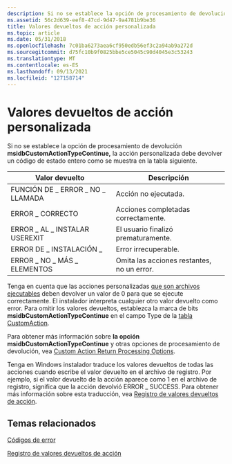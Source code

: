 ```yaml
---
description: Si no se establece la opción de procesamiento de devolución msidbCustomActionTypeContinue, la acción personalizada debe devolver un código de estado entero como se muestra en la tabla siguiente.
ms.assetid: 56c2d639-eef8-47cd-9d47-9a4781b9be36
title: Valores devueltos de acción personalizada
ms.topic: article
ms.date: 05/31/2018
ms.openlocfilehash: 7c01ba6273aea6cf950edb56ef3c2a94ab9a272d
ms.sourcegitcommit: d75fc10b9f0825bbe5ce5045c90d4045e3c53243
ms.translationtype: MT
ms.contentlocale: es-ES
ms.lasthandoff: 09/13/2021
ms.locfileid: "127158714"
---
```

# <a name="custom-action-return-values"></a>Valores devueltos de acción personalizada

Si no se establece la opción de procesamiento de devolución **msidbCustomActionTypeContinue,** la acción personalizada debe devolver un código de estado entero como se muestra en la tabla siguiente.



| Valor devuelto                 | Descripción                           |
|------------------------------|---------------------------------------|
| FUNCIÓN DE \_ ERROR \_ NO \_ LLAMADA | Acción no ejecutada.                  |
| ERROR \_ CORRECTO               | Acciones completadas correctamente.       |
| ERROR \_ AL \_ INSTALAR USEREXIT     | El usuario finalizó prematuramente.          |
| ERROR DE \_ INSTALACIÓN \_      | Error irrecuperable.         |
| ERROR \_ NO \_ MÁS \_ ELEMENTOS       | Omita las acciones restantes, no un error. |



 

Tenga en cuenta que las acciones personalizadas [que son archivos ejecutables](executable-files.md) deben devolver un valor de 0 para que se ejecute correctamente. El instalador interpreta cualquier otro valor devuelto como error. Para omitir los valores devueltos, establezca la marca de bits **msidbCustomActionTypeContinue** en el campo Type de la [tabla CustomAction](customaction-table.md).

Para obtener más información sobre **la opción msidbCustomActionTypeContinue** y otras opciones de procesamiento de devolución, vea [Custom Action Return Processing Options](custom-action-return-processing-options.md).

Tenga en Windows instalador traduce los valores devueltos de todas las acciones cuando escribe el valor devuelto en el archivo de registro. Por ejemplo, si el valor devuelto de la acción aparece como 1 en el archivo de registro, significa que la acción devolvió ERROR \_ SUCCESS. Para obtener más información sobre esta traducción, vea [Registro de valores devueltos de acción](logging-of-action-return-values.md).

## <a name="related-topics"></a>Temas relacionados

<dl> <dt>

[Códigos de error](error-codes.md)
</dt> <dt>

[Registro de valores devueltos de acción](logging-of-action-return-values.md)
</dt> </dl>

 

 



